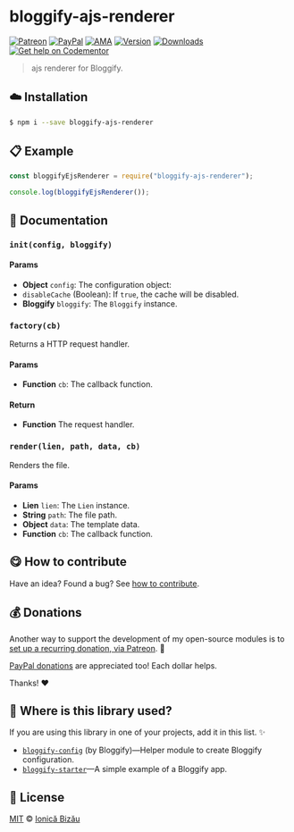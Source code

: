
# bloggify-ajs-renderer

 [![Patreon](https://img.shields.io/badge/Support%20me%20on-Patreon-%23e6461a.svg)][patreon] [![PayPal](https://img.shields.io/badge/%24-paypal-f39c12.svg)][paypal-donations] [![AMA](https://img.shields.io/badge/ask%20me-anything-1abc9c.svg)](https://github.com/IonicaBizau/ama) [![Version](https://img.shields.io/npm/v/bloggify-ajs-renderer.svg)](https://www.npmjs.com/package/bloggify-ajs-renderer) [![Downloads](https://img.shields.io/npm/dt/bloggify-ajs-renderer.svg)](https://www.npmjs.com/package/bloggify-ajs-renderer) [![Get help on Codementor](https://cdn.codementor.io/badges/get_help_github.svg)](https://www.codementor.io/johnnyb?utm_source=github&utm_medium=button&utm_term=johnnyb&utm_campaign=github)

> ajs renderer for Bloggify.

## :cloud: Installation

```sh
$ npm i --save bloggify-ajs-renderer
```


## :clipboard: Example



```js
const bloggifyEjsRenderer = require("bloggify-ajs-renderer");

console.log(bloggifyEjsRenderer());
```

## :memo: Documentation


### `init(config, bloggify)`

#### Params
- **Object** `config`: The configuration object:
 - `disableCache` (Boolean): If `true`, the cache will be disabled.
- **Bloggify** `bloggify`: The `Bloggify` instance.

### `factory(cb)`
Returns a HTTP request handler.

#### Params
- **Function** `cb`: The callback function.

#### Return
- **Function** The request handler.

### `render(lien, path, data, cb)`
Renders the file.

#### Params
- **Lien** `lien`: The `Lien` instance.
- **String** `path`: The file path.
- **Object** `data`: The template data.
- **Function** `cb`: The callback function.



## :yum: How to contribute
Have an idea? Found a bug? See [how to contribute][contributing].


## :moneybag: Donations

Another way to support the development of my open-source modules is
to [set up a recurring donation, via Patreon][patreon]. :rocket:

[PayPal donations][paypal-donations] are appreciated too! Each dollar helps.

Thanks! :heart:

## :dizzy: Where is this library used?
If you are using this library in one of your projects, add it in this list. :sparkles:


 - [`bloggify-config`](https://github.com/Bloggify/bloggify-config#readme) (by Bloggify)—Helper module to create Bloggify configuration.
 - [`bloggify-starter`](https://github.com/Bloggify/starter#readme)—A simple example of a Bloggify app.

## :scroll: License

[MIT][license] © [Ionică Bizău][website]

[patreon]: https://www.patreon.com/ionicabizau
[paypal-donations]: https://www.paypal.com/cgi-bin/webscr?cmd=_s-xclick&hosted_button_id=RVXDDLKKLQRJW
[donate-now]: http://i.imgur.com/6cMbHOC.png


[license]: http://showalicense.com/?fullname=Ionic%C4%83%20Biz%C4%83u%20%3Cbizauionica%40gmail.com%3E%20(http%3A%2F%2Fionicabizau.net)&year=2016#license-mit

[website]: http://ionicabizau.net
[contributing]: /CONTRIBUTING.md
[docs]: /DOCUMENTATION.md
